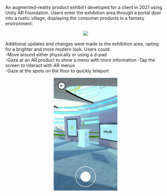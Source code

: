 An augmented-reality product exhibit I developed for a client in 2021 using Unity AR Foundation. Users enter the exhibition area through a portal door into a rustic village, displaying the consumer products in a fantasy environment:  

  
<p align="center">
  <img src="portaldemo5.gif" width="200">
</p>  

  
Additional updates and changes were made to the exhibition area, opting for a brighter and more modern look. Users could:  
-Move around either physically or using a d-pad  
-Gaze at an AR product to show a menu with more information 
-Tap the screen to interact with AR menus  
-Gaze at the spots on the floor to quickly teleport  


<p align="center">
  <img src="portaldemo2.gif" width="200">
</p>  

  
